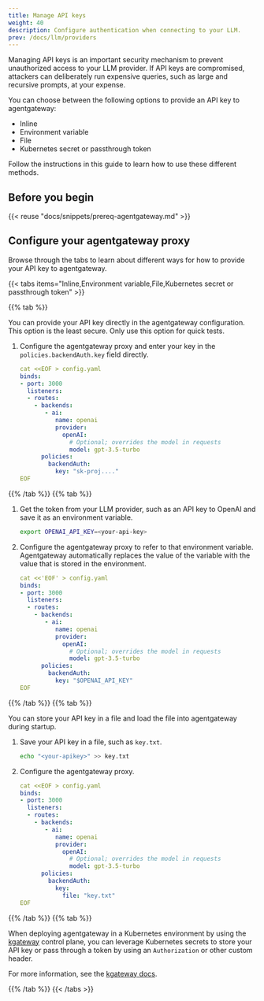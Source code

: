 ```yaml
---
title: Manage API keys
weight: 40
description: Configure authentication when connecting to your LLM. 
prev: /docs/llm/providers
---
```


Managing API keys is an important security mechanism to prevent unauthorized access to your LLM provider. If API keys are compromised, attackers can deliberately run expensive queries, such as large and recursive prompts, at your expense. 

You can choose between the following options to provide an API key to agentgateway: 
* Inline
* Environment variable
* File
* Kubernetes secret or passthrough token

Follow the instructions in this guide to learn how to use these different methods. 

## Before you begin

{{< reuse "docs/snippets/prereq-agentgateway.md" >}}

## Configure your agentgateway proxy

Browse through the tabs to learn about different ways for how to provide your API key to agentgateway. 

{{< tabs items="Inline,Environment variable,File,Kubernetes secret or passthrough token" >}}

{{% tab %}}

You can provide your API key directly in the agentgateway configuration. This option is the least secure. Only use this option for quick tests.

1. Configure the agentgateway proxy and enter your key in the `policies.backendAuth.key` field directly. 
   ```yaml
   cat <<EOF > config.yaml
   binds:
   - port: 3000
     listeners:
     - routes:
       - backends:
          - ai:
             name: openai
             provider:
               openAI:
                 # Optional; overrides the model in requests
                 model: gpt-3.5-turbo
         policies:
           backendAuth:
             key: "sk-proj...."
   EOF
   ```

{{% /tab %}}
{{% tab %}}

1. Get the token from your LLM provider, such as an API key to OpenAI and save it as an environment variable.
   ```sh
   export OPENAI_API_KEY=<your-api-key>
   ```

2. Configure the agentgateway proxy to refer to that environment variable. Agentgateway automatically replaces the value of the variable with the value that is stored in the environment. 
   ```yaml
   cat <<'EOF' > config.yaml
   binds:
   - port: 3000
     listeners:
     - routes:
       - backends:
          - ai:
             name: openai
             provider:
               openAI:
                 # Optional; overrides the model in requests
                 model: gpt-3.5-turbo
         policies:
           backendAuth:
             key: "$OPENAI_API_KEY"
   EOF
   ```
   
{{% /tab %}}
{{% tab %}}

You can store your API key in a file and load the file into agentgateway during startup. 

1. Save your API key in a file, such as `key.txt`. 
   ```sh
   echo "<your-apikey>" >> key.txt
   ```

2. Configure the agentgateway proxy. 
   ```yaml
   cat <<EOF > config.yaml
   binds:
   - port: 3000
     listeners:
     - routes:
       - backends:
          - ai:
             name: openai
             provider:
               openAI:
                 # Optional; overrides the model in requests
                 model: gpt-3.5-turbo
         policies:
           backendAuth:
             key: 
               file: "key.txt"
   EOF
   ```
{{% /tab %}}
{{% tab %}}

When deploying agentgateway in a Kubernetes environment by using the [kgateway](https://kgateway.dev/) control plane, you can leverage Kubernetes secrets to store your API key or pass through a token by using an `Authorization` or other custom header. 

For more information, see the [kgateway docs](https://kgateway.dev/docs/ai/auth/). 

{{% /tab %}}
{{< /tabs >}}